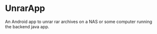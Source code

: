 # UnrarApp
An Android app to unrar rar archives on a NAS or some computer running the backend java app.
